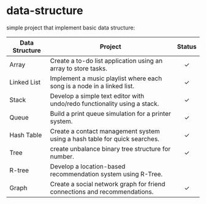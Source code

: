 # data-structure

simple project that implement basic data structure:

| Data Structure  |  Project | Status |
| ------------- | ------------- | :-------------: |
| Array   | Create a to-do list application using an array to store tasks.  | &check;|
| Linked List  | Implement a music playlist where each song is a node in a linked list.  |&check;|
| Stack   | Develop a simple text editor with undo/redo functionality using a stack.  |&check;|
| Queue   | Build a print queue simulation for a printer system.  |&check;|
| Hash Table   | Create a contact management system using a hash table for quick searches.  |&check;|
| Tree   | create unbalance binary tree structure for number.  |&check;|
| R-tree   | Develop a location-based recommendation system using R-Tree.  |
| Graph   | Create a social network graph for friend connections and recommendations.   |&check;|